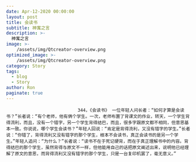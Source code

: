 ```yaml
---
date: Apr-12-2020 00:00:00
layout: post
title: 会读书
subtitle: 神寓之言
description: >-
  神寓之言
image: >-
    /assets/img/Qtcreator-overview.png
optimized_image: >-
    /assets/img/Qtcreator-overview.png
category: Story
tags:
  - blog
  - Story
author: Ron
paginate: true
---
```


							　　344，《会读书》 一位年轻人问长者：“如何才算是会读书？”长者说：“有个老师，他有俩个学生。一次，老师布置了背课文的作业，转天，一个学生背得流利，而且，没有一个错字，另一个学生背得结巴，而且，很多字跟原文都不相同，但意思基本一致。你说说，哪个学生会读书？”年轻人回说：“肯定是背得流利，又没有错字的学生。”长者说：“你错了，背得流利又没有错字的那个学生，根本不会读书，真正会读书的是另一个学生。”年轻人追问：“为什么？”长者说：“读书不在于死记硬背，而在于真正理解书中的内容。背得结巴的那个学生，虽然背得与原文不一样，但他能用自己的话把原文阐述出来，说明他已经理解了原文的意思，而背得流利又没有错字的那个学生，只是一台复印机罢了，毫无意义。”
							
							
						